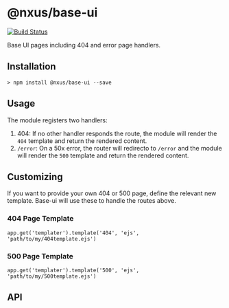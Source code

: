# @nxus/base-ui

[![Build Status](https://travis-ci.org/nxus/base-ui.svg?branch=master)](https://travis-ci.org/nxus/base-ui)

Base UI pages including 404 and error page handlers.

## Installation

    > npm install @nxus/base-ui --save

## Usage

The module registers two handlers:

1.  404: If no other handler responds the route, the module will render the `404` template and return the rendered content.
2.  `/error`: On a 50x error, the router will redirecto to `/error` and the module will render the `500` template and return the rendered content.

## Customizing

If you want to provide your own 404 or 500 page, define the relevant new template. Base-ui will use these to handle the routes above.

### 404 Page Template

    app.get('templater').template('404', 'ejs', 'path/to/my/404template.ejs')

### 500 Page Template

    app.get('templater').template('500', 'ejs', 'path/to/my/500template.ejs')

## API
